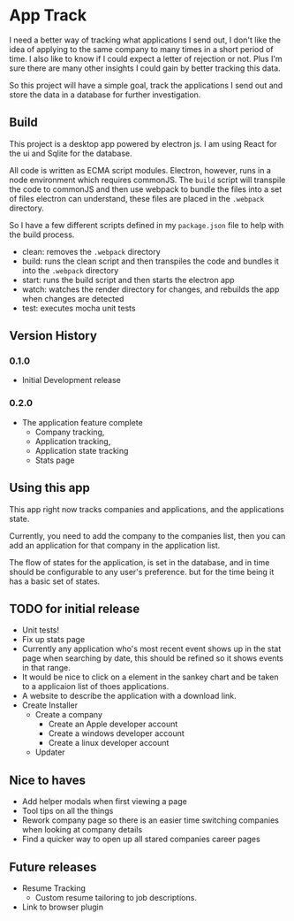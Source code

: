 # App Track

I need a better way of tracking what applications I send out, I don't like the idea of applying to the same company
to many times in a short period of time. I also like to know if I could expect a letter of rejection or not. Plus
I'm sure there are many other insights I could gain by better tracking this data.

So this project will have a simple goal, track the applications I send out and store the data in a database for further
investigation.

## Build

This project is a desktop app powered by electron js. I am using React for the ui and Sqlite for the database.

All code is written as ECMA script modules. Electron, however, runs in a node environment which requires commonJS.
The `build` script will transpile the code to commonJS and then use webpack to bundle the files into a set of files
electron can understand, these files are placed in the `.webpack` directory.

So I have a few different scripts defined in my `package.json` file to help with the build process.
 - clean: removes the `.webpack` directory
 - build: runs the clean script and then transpiles the code and bundles it into the `.webpack` directory
 - start: runs the build script and then starts the electron app
 - watch: watches the render directory for changes, and rebuilds the app when changes are detected
 - test: executes mocha unit tests

## Version History

### 0.1.0
 - Initial Development release

### 0.2.0
 - The application feature complete
   - Company tracking,
   - Application tracking,
   - Application state tracking
   - Stats page

## Using this app

This app right now tracks companies and applications, and the applications state.

Currently, you need to add the company to the companies list, then you can add an application for that company in the
application list.

The flow of states for the application, is set in the database, and in time should be configurable to any user's preference.
but for the time being it has a basic set of states.

## TODO for initial release
 - Unit tests!
 - Fix up stats page
  - Currently any application who's most recent event shows up in the stat page when searching by date, this should be refined so it shows events in that range.
  - It would be nice to click on a element in the sankey chart and be taken to a applicaion list of thoes applications.
 - A website to describe the application with a download link.
 - Create Installer
   - Create a company
     - Create an Apple developer account
     - Create a windows developer account
     - Create a linux developer account
   - Updater

## Nice to haves
 - Add helper modals when first viewing a page
 - Tool tips on all the things
 - Rework company page so there is an easier time switching companies when looking at company details
 - Find a quicker way to open up all stared companies career pages

## Future releases
 - Resume Tracking
   - Custom resume tailoring to job descriptions.
 - Link to browser plugin
